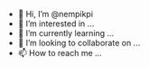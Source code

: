 - 👋 Hi, I’m @nempikpi
- 👀 I’m interested in ...
- 🌱 I’m currently learning ...
- 💞️ I’m looking to collaborate on ...
- 📫 How to reach me ...

<!---
nempikpi/nempikpi is a ✨ special ✨ repository because its `README.md` (this file) appears on your GitHub profile.
You can click the Preview link to take a look at your changes.
--->
